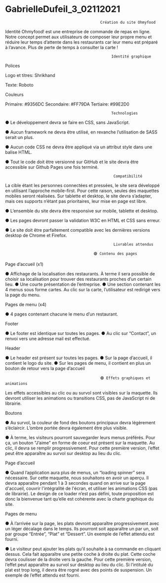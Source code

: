 # GabrielleDufeil_3_02112021

                                               Création du site Ohmyfood
Identité
Ohmyfood! est une entreprise de commande de repas en ligne. Notre concept permet aux
utilisateurs de composer leur propre menu et réduire leur temps d’attente dans les restaurants car leur menu est préparé à l’avance. 
Plus de perte de temps à consulter la carte !
        
                      
                                                    Identité graphique
                                             
Polices

Logo et titres: Shrikhand

Texte: Roboto

Couleurs

Primaire: #9356DC 
Secondaire: #FF79DA 
Tertiaire: #99E2D0

                                                    Technologies
                                              
●  Le développement devra se faire en CSS, sans JavaScript.

●  Aucun framework ne devra être utilisé, en revanche l’utilisation de SASS serait un plus.

●  Aucun code CSS ne devra être appliqué via un attribut style dans une balise HTML.

●  Tout le code doit être versionné sur GitHub et le site devra être accessible sur Github Pages une fois terminé.

                                                     Compatibilité
                                              
La cible étant les personnes connectées et pressées, le site sera développé en utilisant l’approche mobile-first. 
Pour cette raison, seules des maquettes mobiles seront réalisées. Sur tablette et desktop, le site devra s’adapter, mais ces supports n’étant pas prioritaires,
leur mise en page est libre.

●  L’ensemble du site devra être responsive sur mobile, tablette et desktop.

●  Les pages devront passer la validation W3C en HTML et CSS sans erreur.

●  Le site doit être parfaitement compatible avec les dernières versions desktop de Chrome et Firefox.

                           
                                                     Livrables attendus
                                              
                                            🟣 Contenu des pages

Page d’accueil (x1)

●  Affichage de la localisation des restaurants. À terme il sera possible de choisir sa localisation pour trouver des restaurants proches d’un certain lieu.
●  Une courte présentation de l’entreprise.
●  Une section contenant les 4 menus sous forme cartes. Au clic sur la carte, l’utilisateur est redirigé vers la page du menu.


Pages de menu (x4)

●  4 pages contenant chacune le menu d’un restaurant.


Footer

●  Le footer est identique sur toutes les pages.
●  Au clic sur “Contact”, un renvoi vers une adresse mail est effectué.


Header

●  Le header est présent sur toutes les pages.
●  Sur la page d’accueil, il contient le logo du site.
●  Sur les pages de menu, il contient en plus un bouton de retour vers la page d’accueil



                                               🟣 Effets graphiques et animations

Les effets accessibles au clic ou au survol sont visibles sur la maquette. 
Ils devront utiliser les animations ou transitions CSS, pas de JavaScript ni de librairie.


Boutons

●  Au survol, la couleur de fond des boutons principaux devra légèrement s’éclaircir. L’ombre portée devra également être plus visible.

●  À terme, les visiteurs pourront sauvegarder leurs menus préférés. Pour ça, un bouton "J’aime" en forme de coeur est présent sur la maquette. 
Au clic, il devra se remplir progressivement. Pour cette première version, l’effet peut être apparaître au survol sur desktop au lieu du clic.


Page d’accueil

●  Quand l’application aura plus de menus, un “loading spinner” sera nécessaire. Sur cette maquette, nous souhaitons en avoir un aperçu. 
Il devra apparaître pendant 1 à 3 secondes quand on arrive sur la page d'accueil, couvrir l'intégralité de l'écran, et utiliser les animations CSS (pas de librairie). 
Le design de ce loader n’est pas défini, toute proposition est donc la bienvenue tant qu’elle est cohérente avec la charte graphique du site.



Pages de menu

●  À l’arrivée sur la page, les plats devront apparaître progressivement avec un léger décalage dans le temps. 
Ils pourront soit apparaître un par un, soit par groupe “Entrée”, “Plat” et “Dessert”. Un exemple de l’effet attendu est fourni.

● Le visiteur peut ajouter les plats qu'il souhaite à sa commande en cliquant dessus.
Cela fait apparaître une petite coche à droite du plat. Cette coche devra coulisser de la droite vers la gauche. 
Pour cette première version, l’effet peut apparaître au survol sur desktop au lieu du clic. 
Si l’intitulé du plat est trop long, il devra être rogné avec des points de suspension. Un exemple de l’effet attendu est fourni.












